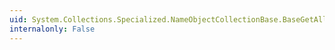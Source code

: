 ```yaml
---
uid: System.Collections.Specialized.NameObjectCollectionBase.BaseGetAllValues
internalonly: False
---
```

